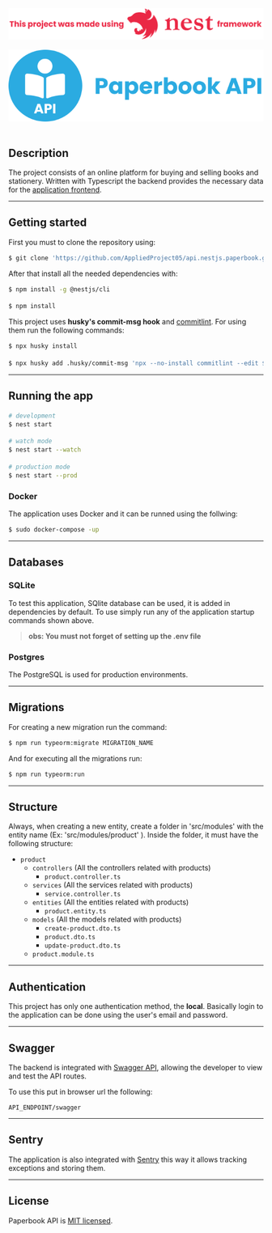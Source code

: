<!-- color: #e0234e; -->
<div align="center">
  <a href="http://nestjs.com/" target="blank">
    <img src="./assets/nest.svg" width="700" alt="Nest Logo" />
  </a>
</div>

<br>

<div align="center">
  <img src="./assets/icon.svg" alt="Icon">
</div>

<br>

## **Description**

The project consists of an online platform for buying and selling books and stationery. Written with Typescript the backend provides the necessary data for the <a href="https://github.com/AppliedProject05/web.react.paperbook">application frontend</a>.

<hr />

## **Getting started**

First you must to clone the repository using:

```bash
$ git clone 'https://github.com/AppliedProject05/api.nestjs.paperbook.git'
```

After that install all the needed dependencies with:

```bash
$ npm install -g @nestjs/cli

$ npm install
```

This project uses <strong>husky's commit-msg hook</strong> and <a href="https://commitlint.js.org/">commitlint</a>. For using them run the following commands:

```bash
$ npx husky install

$ npx husky add .husky/commit-msg 'npx --no-install commitlint --edit $1'
```

<hr />

## **Running the app**

```bash
# development
$ nest start

# watch mode
$ nest start --watch

# production mode
$ nest start --prod
```

### **Docker**

The application uses Docker and it can be runned using the follwing:

```bash
$ sudo docker-compose -up
```

<hr />

## **Databases**

### **SQLite**

To test this application, SQlite database can be used, it is added in dependencies by default. To use simply run any of the application startup commands shown above.

> **obs: You must not forget of setting up the .env file**

### **Postgres**

The PostgreSQL is used for production environments.

<hr />

## **Migrations**

For creating a new migration run the command:

```bash
$ npm run typeorm:migrate MIGRATION_NAME
```

And for executing all the migrations run:

```bash
$ npm run typeorm:run
```

<hr />

## **Structure**

Always, when creating a new entity, create a folder in 'src/modules' with the entity name (Ex: 'src/modules/product' ).
Inside the folder, it must have the following structure:

- `product`
  - `controllers` (All the controllers related with products)
    - `product.controller.ts`
  - `services` (All the services related with products)
    - `service.controller.ts`
  - `entities` (All the entities related with products)
    - `product.entity.ts`
  - `models` (All the models related with products)
    - `create-product.dto.ts`
    - `product.dto.ts`
    - `update-product.dto.ts`
  - `product.module.ts`

<hr>

## **Authentication**

This project has only one authentication method, the **local**.
Basically login to the application can be done using the user's email and password.

<hr>

## **Swagger**

The backend is integrated with <a href="https://swagger.io/">Swagger API</a>, allowing the developer to view and test the API routes.

To use this put in browser url the following:

```
API_ENDPOINT/swagger
```

<hr>

## **Sentry**

The application is also integrated with <a href="https://sentry.io/">Sentry</a> this way it allows tracking exceptions and storing them.

<!-- ## **Test**

```bash
# unit tests
$ npm run test

# e2e tests
$ npm run test:e2e

# test coverage
$ npm run test:cov
``` -->

<!-- ## **Support**

Nest is an MIT-licensed open source project. It can grow thanks to the sponsors and support by the amazing backers. If you'd like to join them, please [read more here](https://docs.nestjs.com/support).

## **Stay in touch**

- Author - [Kamil Myśliwiec](https://kamilmysliwiec.com)
- Website - [https://nestjs.com](https://nestjs.com/)
- Twitter - [@nestframework](https://twitter.com/nestframework) -->

<hr>

## **License**

Paperbook API is [MIT licensed](LICENSE).
